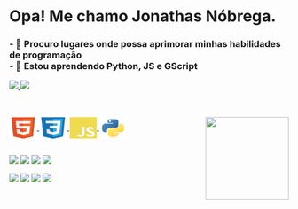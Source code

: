 <h1>Opa! Me chamo Jonathas Nóbrega.</h1>

<h3>- 📝 Procuro lugares onde possa aprimorar minhas habilidades de programação <br>
- 🌱 Estou aprendendo Python, JS e GScript</h3>

<div>
  <a href="https://github.com/JohnnyStalker">
  <img height="180px" width="auto" src="https://github-readme-stats.vercel.app/api?username=JohnnyStalker&show_icons=true&theme=dark&include_all_commits=true&count_private=true"/>
  <img height="118px" width="auto" src="https://github-readme-stats.vercel.app/api/top-langs/?username=JohnnyStalker&layout=compact&langs_count=7&theme=dark"/>
</div>
  
##
  
 <div style="display: inline_block"><br>
  <img align="center" height="40" width="50" src="https://raw.githubusercontent.com/devicons/devicon/master/icons/html5/html5-original.svg">
  <img align="center" height="40" width="50" src="https://raw.githubusercontent.com/devicons/devicon/master/icons/css3/css3-original.svg">
  <img align="center" height="40" width="50" src="https://raw.githubusercontent.com/devicons/devicon/master/icons/javascript/javascript-plain.svg">
  <img align="center" height="40" width="50" src="https://raw.githubusercontent.com/devicons/devicon/master/icons/python/python-original.svg">
  <img align="right"  height="150" width="150" src="https://cdn.discordapp.com/attachments/851880247614767124/871425731119415326/ezgif.com-gif-maker.gif">
</div>
 
##
  
<div>
  <a href="https://www.linkedin.com/in/jonathasnjohnny/" target="_blank"><img src="https://img.shields.io/badge/LinkedIn-0077B5?style=for-the-badge&logo=linkedin&logoColor=white" target="_blank"></a> 
  <a href="https://twitter.com/JStalkerLee" target="_blank"><img src="https://img.shields.io/badge/Twitter-1DA1F2?style=for-the-badge&logo=twitter&logoColor=white" target="_blank"></a>
 <a href="https://discord.gg/qPe2huZ" target="_blank"><img src="https://img.shields.io/badge/Discord-7289DA?style=for-the-badge&logo=discord&logoColor=white" target="_blank"></a> 
  <a href = "mailto:jonathasnobrega59@gmail.com"><img src="https://img.shields.io/badge/-Gmail-%23333?style=for-the-badge&logo=gmail&logoColor=white" target="_blank"></a><br>
  
  <a href="http://wa.me/+5583981339816" target="_blank"><img src="https://img.shields.io/badge/WhatsApp-25D366?style=for-the-badge&logo=whatsapp&logoColor=white" target="_blank"></a> 
  <a href="https://www.reddit.com/user/JohnnyStalkerLee" target="_blank"><img src="https://img.shields.io/badge/Reddit-FF4500?style=for-the-badge&logo=reddit&logoColor=white" target="_blank"></a> 
  <a href="https://www.twitch.tv/JohnnyStalkerLee" target="_blank"><img src="https://img.shields.io/badge/Twitch-9146FF?style=for-the-badge&logo=twitch&logoColor=white" target="_blank"></a>
  <a href="https://steamcommunity.com/id/JohnnyStalkerLee/" target="_blank"><img src="https://img.shields.io/badge/Steam-000000?style=for-the-badge&logo=steam&logoColor=white" target="_blank"></a> 
</div>

##
